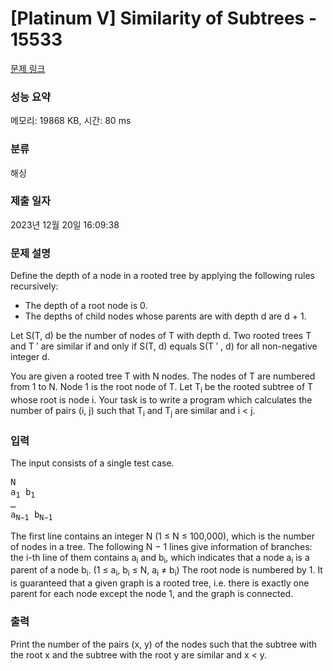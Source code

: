 # [Platinum V] Similarity of Subtrees - 15533 

[문제 링크](https://www.acmicpc.net/problem/15533) 

### 성능 요약

메모리: 19868 KB, 시간: 80 ms

### 분류

해싱

### 제출 일자

2023년 12월 20일 16:09:38

### 문제 설명

<p>Define the depth of a node in a rooted tree by applying the following rules recursively:</p>

<ul>
	<li>The depth of a root node is 0.</li>
	<li>The depths of child nodes whose parents are with depth d are d + 1.</li>
</ul>

<p>Let S(T, d) be the number of nodes of T with depth d. Two rooted trees T and T ′ are similar if and only if S(T, d) equals S(T ′ , d) for all non-negative integer d.</p>

<p>You are given a rooted tree T with N nodes. The nodes of T are numbered from 1 to N. Node 1 is the root node of T. Let T<sub>i</sub> be the rooted subtree of T whose root is node i. Your task is to write a program which calculates the number of pairs (i, j) such that T<sub>i</sub> and T<sub>j</sub> are similar and i < j.</p>

### 입력 

 <p>The input consists of a single test case.</p>

<pre>N
a<sub>1</sub> b<sub>1</sub>
…
a<sub>N−1</sub> b<sub>N−1</sub></pre>

<p>The first line contains an integer N (1 ≤ N ≤ 100,000), which is the number of nodes in a tree. The following N − 1 lines give information of branches: the i-th line of them contains a<sub>i</sub> and b<sub>i</sub>, which indicates that a node a<sub>i</sub> is a parent of a node b<sub>i</sub>. (1 ≤ a<sub>i</sub>, b<sub>i</sub> ≤ N, a<sub>i</sub> ≠ b<sub>i</sub>) The root node is numbered by 1. It is guaranteed that a given graph is a rooted tree, i.e. there is exactly one parent for each node except the node 1, and the graph is connected.</p>

### 출력 

 <p>Print the number of the pairs (x, y) of the nodes such that the subtree with the root x and the subtree with the root y are similar and x < y.</p>

